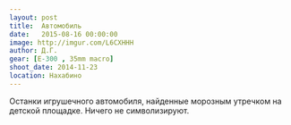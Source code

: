 ```yaml
---
layout: post
title:  Автомобиль
date:   2015-08-16 00:00:00
image: http://imgur.com/L6CXHHH
author: Д.Г.
gear: [E-300 , 35mm macro]
shoot_date: 2014-11-23
location: Нахабино
---
```


Останки игрушечного автомобиля, найденные морозным утречком на детской площадке. Ничего не символизируют.
